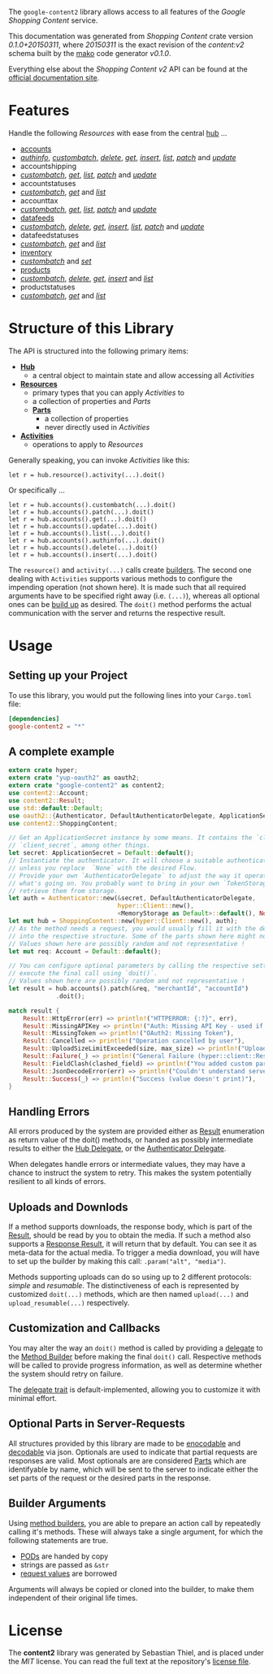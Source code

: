 <!---
DO NOT EDIT !
This file was generated automatically from 'src/mako/README.md.mako'
DO NOT EDIT !
-->
The `google-content2` library allows access to all features of the *Google Shopping Content* service.

This documentation was generated from *Shopping Content* crate version *0.1.0+20150311*, where *20150311* is the exact revision of the *content:v2* schema built by the [mako](http://www.makotemplates.org/) code generator *v0.1.0*.

Everything else about the *Shopping Content* *v2* API can be found at the
[official documentation site](https://developers.google.com/shopping-content/v2/).
# Features

Handle the following *Resources* with ease from the central [hub](http://byron.github.io/google-apis-rs/google-content2/struct.ShoppingContent.html) ... 

* [accounts](http://byron.github.io/google-apis-rs/google-content2/struct.Account.html)
 * [*authinfo*](http://byron.github.io/google-apis-rs/google-content2/struct.AccountAuthinfoCall.html), [*custombatch*](http://byron.github.io/google-apis-rs/google-content2/struct.AccountCustombatchCall.html), [*delete*](http://byron.github.io/google-apis-rs/google-content2/struct.AccountDeleteCall.html), [*get*](http://byron.github.io/google-apis-rs/google-content2/struct.AccountGetCall.html), [*insert*](http://byron.github.io/google-apis-rs/google-content2/struct.AccountInsertCall.html), [*list*](http://byron.github.io/google-apis-rs/google-content2/struct.AccountListCall.html), [*patch*](http://byron.github.io/google-apis-rs/google-content2/struct.AccountPatchCall.html) and [*update*](http://byron.github.io/google-apis-rs/google-content2/struct.AccountUpdateCall.html)
* accountshipping
 * [*custombatch*](http://byron.github.io/google-apis-rs/google-content2/struct.AccountshippingCustombatchCall.html), [*get*](http://byron.github.io/google-apis-rs/google-content2/struct.AccountshippingGetCall.html), [*list*](http://byron.github.io/google-apis-rs/google-content2/struct.AccountshippingListCall.html), [*patch*](http://byron.github.io/google-apis-rs/google-content2/struct.AccountshippingPatchCall.html) and [*update*](http://byron.github.io/google-apis-rs/google-content2/struct.AccountshippingUpdateCall.html)
* accountstatuses
 * [*custombatch*](http://byron.github.io/google-apis-rs/google-content2/struct.AccountstatuseCustombatchCall.html), [*get*](http://byron.github.io/google-apis-rs/google-content2/struct.AccountstatuseGetCall.html) and [*list*](http://byron.github.io/google-apis-rs/google-content2/struct.AccountstatuseListCall.html)
* accounttax
 * [*custombatch*](http://byron.github.io/google-apis-rs/google-content2/struct.AccounttaxCustombatchCall.html), [*get*](http://byron.github.io/google-apis-rs/google-content2/struct.AccounttaxGetCall.html), [*list*](http://byron.github.io/google-apis-rs/google-content2/struct.AccounttaxListCall.html), [*patch*](http://byron.github.io/google-apis-rs/google-content2/struct.AccounttaxPatchCall.html) and [*update*](http://byron.github.io/google-apis-rs/google-content2/struct.AccounttaxUpdateCall.html)
* [datafeeds](http://byron.github.io/google-apis-rs/google-content2/struct.Datafeed.html)
 * [*custombatch*](http://byron.github.io/google-apis-rs/google-content2/struct.DatafeedCustombatchCall.html), [*delete*](http://byron.github.io/google-apis-rs/google-content2/struct.DatafeedDeleteCall.html), [*get*](http://byron.github.io/google-apis-rs/google-content2/struct.DatafeedGetCall.html), [*insert*](http://byron.github.io/google-apis-rs/google-content2/struct.DatafeedInsertCall.html), [*list*](http://byron.github.io/google-apis-rs/google-content2/struct.DatafeedListCall.html), [*patch*](http://byron.github.io/google-apis-rs/google-content2/struct.DatafeedPatchCall.html) and [*update*](http://byron.github.io/google-apis-rs/google-content2/struct.DatafeedUpdateCall.html)
* datafeedstatuses
 * [*custombatch*](http://byron.github.io/google-apis-rs/google-content2/struct.DatafeedstatuseCustombatchCall.html), [*get*](http://byron.github.io/google-apis-rs/google-content2/struct.DatafeedstatuseGetCall.html) and [*list*](http://byron.github.io/google-apis-rs/google-content2/struct.DatafeedstatuseListCall.html)
* [inventory](http://byron.github.io/google-apis-rs/google-content2/struct.Inventory.html)
 * [*custombatch*](http://byron.github.io/google-apis-rs/google-content2/struct.InventoryCustombatchCall.html) and [*set*](http://byron.github.io/google-apis-rs/google-content2/struct.InventorySetCall.html)
* [products](http://byron.github.io/google-apis-rs/google-content2/struct.Product.html)
 * [*custombatch*](http://byron.github.io/google-apis-rs/google-content2/struct.ProductCustombatchCall.html), [*delete*](http://byron.github.io/google-apis-rs/google-content2/struct.ProductDeleteCall.html), [*get*](http://byron.github.io/google-apis-rs/google-content2/struct.ProductGetCall.html), [*insert*](http://byron.github.io/google-apis-rs/google-content2/struct.ProductInsertCall.html) and [*list*](http://byron.github.io/google-apis-rs/google-content2/struct.ProductListCall.html)
* productstatuses
 * [*custombatch*](http://byron.github.io/google-apis-rs/google-content2/struct.ProductstatuseCustombatchCall.html), [*get*](http://byron.github.io/google-apis-rs/google-content2/struct.ProductstatuseGetCall.html) and [*list*](http://byron.github.io/google-apis-rs/google-content2/struct.ProductstatuseListCall.html)




# Structure of this Library

The API is structured into the following primary items:

* **[Hub](http://byron.github.io/google-apis-rs/google-content2/struct.ShoppingContent.html)**
    * a central object to maintain state and allow accessing all *Activities*
* **[Resources](http://byron.github.io/google-apis-rs/google-content2/trait.Resource.html)**
    * primary types that you can apply *Activities* to
    * a collection of properties and *Parts*
    * **[Parts](http://byron.github.io/google-apis-rs/google-content2/trait.Part.html)**
        * a collection of properties
        * never directly used in *Activities*
* **[Activities](http://byron.github.io/google-apis-rs/google-content2/trait.CallBuilder.html)**
    * operations to apply to *Resources*

Generally speaking, you can invoke *Activities* like this:

```Rust,ignore
let r = hub.resource().activity(...).doit()
```

Or specifically ...

```ignore
let r = hub.accounts().custombatch(...).doit()
let r = hub.accounts().patch(...).doit()
let r = hub.accounts().get(...).doit()
let r = hub.accounts().update(...).doit()
let r = hub.accounts().list(...).doit()
let r = hub.accounts().authinfo(...).doit()
let r = hub.accounts().delete(...).doit()
let r = hub.accounts().insert(...).doit()
```

The `resource()` and `activity(...)` calls create [builders][builder-pattern]. The second one dealing with `Activities` 
supports various methods to configure the impending operation (not shown here). It is made such that all required arguments have to be 
specified right away (i.e. `(...)`), whereas all optional ones can be [build up][builder-pattern] as desired.
The `doit()` method performs the actual communication with the server and returns the respective result.

# Usage

## Setting up your Project

To use this library, you would put the following lines into your `Cargo.toml` file:

```toml
[dependencies]
google-content2 = "*"
```

## A complete example

```Rust
extern crate hyper;
extern crate "yup-oauth2" as oauth2;
extern crate "google-content2" as content2;
use content2::Account;
use content2::Result;
use std::default::Default;
use oauth2::{Authenticator, DefaultAuthenticatorDelegate, ApplicationSecret, MemoryStorage};
use content2::ShoppingContent;

// Get an ApplicationSecret instance by some means. It contains the `client_id` and 
// `client_secret`, among other things.
let secret: ApplicationSecret = Default::default();
// Instantiate the authenticator. It will choose a suitable authentication flow for you, 
// unless you replace  `None` with the desired Flow.
// Provide your own `AuthenticatorDelegate` to adjust the way it operates and get feedback about 
// what's going on. You probably want to bring in your own `TokenStorage` to persist tokens and
// retrieve them from storage.
let auth = Authenticator::new(&secret, DefaultAuthenticatorDelegate,
                              hyper::Client::new(),
                              <MemoryStorage as Default>::default(), None);
let mut hub = ShoppingContent::new(hyper::Client::new(), auth);
// As the method needs a request, you would usually fill it with the desired information
// into the respective structure. Some of the parts shown here might not be applicable !
// Values shown here are possibly random and not representative !
let mut req: Account = Default::default();

// You can configure optional parameters by calling the respective setters at will, and
// execute the final call using `doit()`.
// Values shown here are possibly random and not representative !
let result = hub.accounts().patch(&req, "merchantId", "accountId")
             .doit();

match result {
    Result::HttpError(err) => println!("HTTPERROR: {:?}", err),
    Result::MissingAPIKey => println!("Auth: Missing API Key - used if there are no scopes"),
    Result::MissingToken => println!("OAuth2: Missing Token"),
    Result::Cancelled => println!("Operation cancelled by user"),
    Result::UploadSizeLimitExceeded(size, max_size) => println!("Upload size too big: {} of {}", size, max_size),
    Result::Failure(_) => println!("General Failure (hyper::client::Response doesn't print)"),
    Result::FieldClash(clashed_field) => println!("You added custom parameter which is part of builder: {:?}", clashed_field),
    Result::JsonDecodeError(err) => println!("Couldn't understand server reply - maybe API needs update: {:?}", err),
    Result::Success(_) => println!("Success (value doesn't print)"),
}

```
## Handling Errors

All errors produced by the system are provided either as [Result](http://byron.github.io/google-apis-rs/google-content2/enum.Result.html) enumeration as return value of 
the doit() methods, or handed as possibly intermediate results to either the 
[Hub Delegate](http://byron.github.io/google-apis-rs/google-content2/trait.Delegate.html), or the [Authenticator Delegate](http://byron.github.io/google-apis-rs/google-content2/../yup-oauth2/trait.AuthenticatorDelegate.html).

When delegates handle errors or intermediate values, they may have a chance to instruct the system to retry. This 
makes the system potentially resilient to all kinds of errors.

## Uploads and Downlods
If a method supports downloads, the response body, which is part of the [Result](http://byron.github.io/google-apis-rs/google-content2/enum.Result.html), should be
read by you to obtain the media.
If such a method also supports a [Response Result](http://byron.github.io/google-apis-rs/google-content2/trait.ResponseResult.html), it will return that by default.
You can see it as meta-data for the actual media. To trigger a media download, you will have to set up the builder by making
this call: `.param("alt", "media")`.

Methods supporting uploads can do so using up to 2 different protocols: 
*simple* and *resumable*. The distinctiveness of each is represented by customized 
`doit(...)` methods, which are then named `upload(...)` and `upload_resumable(...)` respectively.

## Customization and Callbacks

You may alter the way an `doit()` method is called by providing a [delegate](http://byron.github.io/google-apis-rs/google-content2/trait.Delegate.html) to the 
[Method Builder](http://byron.github.io/google-apis-rs/google-content2/trait.CallBuilder.html) before making the final `doit()` call. 
Respective methods will be called to provide progress information, as well as determine whether the system should 
retry on failure.

The [delegate trait](http://byron.github.io/google-apis-rs/google-content2/trait.Delegate.html) is default-implemented, allowing you to customize it with minimal effort.

## Optional Parts in Server-Requests

All structures provided by this library are made to be [enocodable](http://byron.github.io/google-apis-rs/google-content2/trait.RequestValue.html) and 
[decodable](http://byron.github.io/google-apis-rs/google-content2/trait.ResponseResult.html) via json. Optionals are used to indicate that partial requests are responses are valid.
Most optionals are are considered [Parts](http://byron.github.io/google-apis-rs/google-content2/trait.Part.html) which are identifyable by name, which will be sent to 
the server to indicate either the set parts of the request or the desired parts in the response.

## Builder Arguments

Using [method builders](http://byron.github.io/google-apis-rs/google-content2/trait.CallBuilder.html), you are able to prepare an action call by repeatedly calling it's methods.
These will always take a single argument, for which the following statements are true.

* [PODs][wiki-pod] are handed by copy
* strings are passed as `&str`
* [request values](http://byron.github.io/google-apis-rs/google-content2/trait.RequestValue.html) are borrowed

Arguments will always be copied or cloned into the builder, to make them independent of their original life times.

[wiki-pod]: http://en.wikipedia.org/wiki/Plain_old_data_structure
[builder-pattern]: http://en.wikipedia.org/wiki/Builder_pattern
[google-go-api]: https://github.com/google/google-api-go-client

# License
The **content2** library was generated by Sebastian Thiel, and is placed 
under the *MIT* license.
You can read the full text at the repository's [license file][repo-license].

[repo-license]: https://github.com/Byron/google-apis-rs/LICENSE.md
